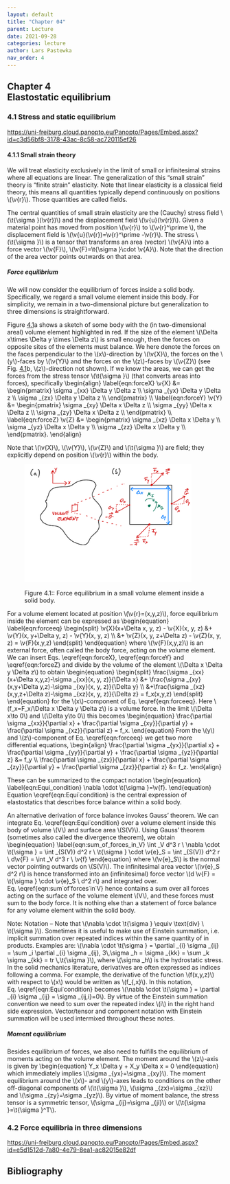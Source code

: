 ```yaml
---
layout: default
title: "Chapter 04"
parent: Lecture
date: 2021-09-28
categories: lecture
author: Lars Pastewka
nav_order: 4
---
```



<h2 class='chapterHead'><span class='titlemark'>Chapter 4</span><br /><a id='x1-10004'></a>Elastostatic equilibrium</h2>
<h3 class='sectionHead'><span class='titlemark'>4.1 </span> <a id='x1-20004.1'></a>Stress and static equilibrium</h3>
<!-- l. 5 --><p class='noindent'><a class='url' href='https://uni-freiburg.cloud.panopto.eu/Panopto/Pages/Embed.aspx?id=c3d56bf8-3178-43ac-8c58-ac720115ef26'><span class='cmtt-12'>https://uni-freiburg.cloud.panopto.eu/Panopto/Pages/Embed.aspx?id=c3d56bf8-3178-43ac-8c58-ac720115ef26</span></a>
</p><!-- l. 7 --><p class='noindent'>
</p>
<h4 class='subsectionHead'><span class='titlemark'>4.1.1 </span> <a id='x1-30004.1.1'></a>Small strain theory</h4>
<!-- l. 9 --><p class='noindent'>We will treat elasticity exclusively in the limit of small or infinitesimal strains
where all equations are linear. The generalization of this “small strain” theory is
“finite strain” elasticity. Note that linear elasticity is a classical <span class='cmti-12'>field theory</span>, this
means all quantities typically depend continuously on positions \(\v{r}\). Those quantities
are called <span class='cmti-12'>fields</span>.
</p><!-- l. 11 --><p class='indent'> The central quantities of small strain elasticity are the (Cauchy) stress field \(\t{\sigma }(\v{r})\)
and the displacement field \(\v{u}(\v{r})\). Given a material point has moved from position \(\v{r}\) to \(\v{r}^\prime \),
the displacement field is \(\v{u}(\v{r})=\v{r}^\prime -\v{r}\). The stress \(\t{\sigma }\) is a tensor that transforms an area (vector) \(\v{A}\)
into a force vector \(\v{F}\), \(\v{F}=\t{\sigma }\cdot \v{A}\). Note that the direction of the area vector points outwards on
that area.
</p><!-- l. 13 --><p class='noindent'>
</p>
<h5 class='subsubsectionHead'><a id='x1-40004.1.1'></a>Force equilibrium</h5>
<!-- l. 15 --><p class='noindent'>We will now consider the equilibrium of forces inside a solid body. Specifically, we
regard a small volume element inside this body. For simplicity, we remain
in a two-dimensional picture but generalization to three dimensions is
straightforward.
</p><!-- l. 17 --><p class='indent'> Figure <a href='#x1-4001r1'>4.1<!-- tex4ht:ref: fig:force_equilibrium --></a>a shows a sketch of some body with the (in two-dimensional areal)
volume element highlighted in red. If the size of the element \(\Delta x\times \Delta y \times \Delta z\) is small
enough, then the forces on opposite sites of the elements must balance.
We here denote the forces on the faces perpendicular to the \(x\)-direction
by \(\v{X}\), the forces on the \(y\)-faces by \(\v{Y}\) and the forces on the \(z\)-faces by \(\v{Z}\) (see
Fig. <a href='#x1-4001r1'>4.1<!-- tex4ht:ref: fig:force_equilibrium --></a>b, \(z\)-direction not shown). If we know the areas, we can get the
forces from the stress tensor \(\t{\sigma }\) (that converts areas into forces), specifically \begin{align} \label{eqn:forceX} \v{X} &amp;= \begin{pmatrix} \sigma _{xx} \Delta y \Delta z \\ \sigma _{yx} \Delta y \Delta z \\ \sigma _{zx} \Delta y \Delta z \\ \end{pmatrix} \\ \label{eqn:forceY} \v{Y} &amp;= \begin{pmatrix} \sigma _{xy} \Delta x \Delta z \\ \sigma _{yy} \Delta x \Delta z \\ \sigma _{zy} \Delta x \Delta z \\ \end{pmatrix} \\ \label{eqn:forceZ} \v{Z} &amp;= \begin{pmatrix} \sigma _{xz} \Delta x \Delta y \\ \sigma _{yz} \Delta x \Delta y \\ \sigma _{zz} \Delta x \Delta y \\ \end{pmatrix}. \end{align}
</p><!-- l. 46 --><p class='indent'> Note that \(\v{X}\), \(\v{Y}\), \(\v{Z}\) and \(\t{\sigma }\) are field; they explicitly depend on position \(\v{r}\) within the
body.
</p>



<figure class='figure'>







<!-- l. 50 --><p class='noindent'> <img alt='PIC' width='390' height='274' src='figures/Figure_Stress_Equilibrium-.png' /> <a id='x1-4001r1'></a>
<a id='x1-4002'></a>
</p>
<figcaption class='caption'><span class='id'>Figure 4.1:: </span><span class='content'>Force equilibrium in a small volume element inside a solid body.</span></figcaption><!-- tex4ht:label?: x1-4001r4.1 -->



</figure>
<!-- l. 55 --><p class='indent'> For a volume element located at position \(\v{r}=(x,y,z)\), force equilibrium inside the element
can be expressed as \begin{equation} \label{eqn:forceeq} \begin{split} \v{X}(x+\Delta x, y, z) - \v{X}(x, y, z) &amp;+ \v{Y}(x, y+\Delta y, z) - \v{Y}(x, y, z) \\ &amp;+ \v{Z}(x, y, z+\Delta z) - \v{Z}(x, y, z) = \v{F}(x,y,z) \end{split} \end{equation}
where \(\v{F}(x,y,z)\) is an external force, often called the <span class='cmti-12'>body force</span>, acting on the volume
element. We can insert Eqs. \eqref{eqn:forceX}, \eqref{eqn:forceY} and
\eqref{eqn:forceZ} and divide by the volume of the element \(\Delta x \Delta y \Delta z\) to obtain
\begin{equation} \begin{split} \frac{\sigma _{xx}(x+\Delta x,y,z)-\sigma _{xx}(x, y, z)}{\Delta x} &amp;+ \frac{\sigma _{xy}(x,y+\Delta y,z)-\sigma _{xy}(x, y, z)}{\Delta y} \\ &amp;+\frac{\sigma _{xz}(x,y,z+\Delta z)-\sigma _{xz}(x, y, z)}{\Delta z} = f_x(x,y,z) \end{split} \end{equation}
for the \(x\)-component of Eq. \eqref{eqn:forceeq}. Here \(f_x=F_x/\Delta x \Delta y \Delta z\) is a volume force. In the
limit \(\Delta x\to 0\) and \(\Delta y\to 0\) this becomes \begin{equation} \frac{\partial \sigma _{xx}}{\partial x} + \frac{\partial \sigma _{xy}}{\partial y} + \frac{\partial \sigma _{xz}}{\partial z} = f_x. \end{equation}
From the \(y\) and \(z\)-component of Eq. \eqref{eqn:forceeq} we get two more
differential equations, \begin{align} \frac{\partial \sigma _{yx}}{\partial x} + \frac{\partial \sigma _{yy}}{\partial y} + \frac{\partial \sigma _{yz}}{\partial z} &amp;= f_y \\ \frac{\partial \sigma _{zx}}{\partial x} + \frac{\partial \sigma _{zy}}{\partial y} + \frac{\partial \sigma _{zz}}{\partial z} &amp;= f_z. \end{align}
</p><!-- l. 107 --><p class='indent'> These can be summarized to the compact notation \begin{equation} \label{eqn:Equi_condition} \nabla \cdot \t{\sigma }=\v{f}. \end{equation}
Equation \eqref{eqn:Equi˙condition} is the central expression of elastostatics that
describes force balance within a solid body.
</p><!-- l. 114 --><p class='indent'> An alternative derivation of force balance invokes Gauss’ theorem. We can
integrate Eq. \eqref{eqn:Equi˙condition} over a volume element inside this body
of volume \(V\) and surface area \(S(V)\). Using Gauss’ theorem (sometimes also called the
divergence theorem), we obtain \begin{equation} \label{eqn:sum_of_forces_in_V} \int _V d^3 r \ \nabla \cdot \t{\sigma } = \int _{S(V)} d^2 r \ \t{\sigma } \cdot \v{e}_S = \int _{S(V)} d^2 r \ d\v{F} = \int _V d^3 r \ \v{f} \end{equation}
where \(\v{e}_S\) is the normal vector pointing outwards on \(S(V)\). The infinitesimal area vector \(\v{e}_S d^2 r\)
is hence transformed into an (infinitesimal) force vector \(d \v{F} = \t{\sigma } \cdot \v{e}_S \ d^2 r\) and integrated over.
Eq. \eqref{eqn:sum˙of˙forces˙in˙V} hence contains a sum over all forces acting on
the surface of the volume element \(V\), and these forces must sum to the body force.
It is nothing else than a statement of force balance for any volume element within
the solid body.
</p>
<div class='framedenv' id='shaded*-1'>
<!-- l. 122 --><p class='noindent'><span class='underline'><span class='cmbx-12'>Note:</span> </span><span class='cmti-12'>Notation – </span>Note that \(\nabla \cdot \t{\sigma } \equiv \text{div} \ \t{\sigma }\). Sometimes it is useful to make use of Einstein
summation, i.e. implicit summation over repeated indices within the same
quantity of in products. Examples are: \(\nabla \cdot \t{\sigma } = \partial _{i} \sigma _{ij} = \sum _i \partial _{i} \sigma _{ij}, 3\,\sigma _h = \sigma _{kk} = \sum _k \sigma _{kk} = tr \,\t{\sigma }\), where \(\sigma _h\) is the hydrostatic stress. In the
solid mechanics literature, derivatives are often expressed as indices following a
comma. For example, the derivative of the function \(f(x,y,z)\) with respect to \(x\) would be
written as \(f_{,x}\). In this notation, Eq. \eqref{eqn:Equi˙condition} becomes \(\nabla \cdot \t{\sigma } = \partial _{i} \sigma _{ij} = \sigma _{ij,i}=0\). By virtue
of the Einstein summation convention we need to sum over the repeated index \(i\) in
the right hand side expression. Vector/tensor and component notation with
Einstein summation will be used intermixed throughout these notes. </p></div>



<h5 class='subsubsectionHead'><a id='x1-50004.1.1'></a>Moment equilibrium</h5>
<!-- l. 128 --><p class='noindent'>Besides equilibrium of forces, we also need to fulfills the equilibrium of moments
acting on the volume element. The moment around the \(z\)-axis is given by
\begin{equation} Y_x \Delta y + X_y \Delta x = 0 \end{equation}
which immediately implies \(\sigma _{yx}=\sigma _{xy}\). The moment equilibrium around the \(x\)- and \(y\)-axes
leads to conditions on the other off-diagonal components of \(\t{\sigma }\), \(\sigma _{zx}=\sigma _{xz}\) and \(\sigma _{zy}=\sigma _{yz}\). By
virtue of moment balance, the stress tensor is a <span class='cmti-12'>symmetric </span>tensor, \(\sigma _{ij}=\sigma _{ji}\) or
\(\t{\sigma }=\t{\sigma }^T\).
</p><!-- l. 135 --><p class='noindent'>
</p>
<h3 class='sectionHead'><span class='titlemark'>4.2 </span> <a id='x1-60004.2'></a>Force equilibria in three dimensions</h3>
<!-- l. 137 --><p class='noindent'><a class='url' href='https://uni-freiburg.cloud.panopto.eu/Panopto/Pages/Embed.aspx?id=e5d1512d-7a80-4e79-8ea1-ac82015e82df'><span class='cmtt-12'>https://uni-freiburg.cloud.panopto.eu/Panopto/Pages/Embed.aspx?id=e5d1512d-7a80-4e79-8ea1-ac82015e82df</span></a>



</p>
<h2 class='likechapterHead'><a id='x1-70004.2'></a>Bibliography</h2>

